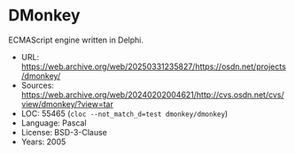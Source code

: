 # DMonkey

ECMAScript engine written in Delphi.

* URL:        https://web.archive.org/web/20250331235827/https://osdn.net/projects/dmonkey/
* Sources:    https://web.archive.org/web/20240202004621/http://cvs.osdn.net/cvs/view/dmonkey/?view=tar
* LOC:        55465 (`cloc --not_match_d=test dmonkey/dmonkey`)
* Language:   Pascal
* License:    BSD-3-Clause
* Years:      2005
